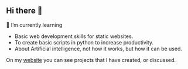 ## Hi there 👋
🌱 I’m currently learning
- Basic web development skills for static websites.
- To create basic scripts in python to increase productivity.
- About Artificial intelligence, not how it works, but how it can be used.

On my [website](https://anancientforce.netlify.app) you can see projects that I have created, or discussed.
<!--
**AnAncientForce/AnAncientForce** is a ✨ _special_ ✨ repository because its `README.md` (this file) appears on your GitHub profile.

Here are some ideas to get you started:

- 🔭 I’m currently working on ...
- 🌱 I’m currently learning ...
- 👯 I’m looking to collaborate on ...
- 🤔 I’m looking for help with ...
- 💬 Ask me about ...
- 📫 How to reach me: ...
- 😄 Pronouns: ...
- ⚡ Fun fact: ...
-->
